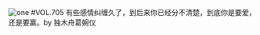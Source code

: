 ![one](http://image.wufazhuce.com/FoJUzwPpYtU4FDdeaYdfSVqb3_mh)
#VOL.705
有些感情纠缠久了，到后来你已经分不清楚，到底你是要爱，还是要赢。by 独木舟葛婉仪